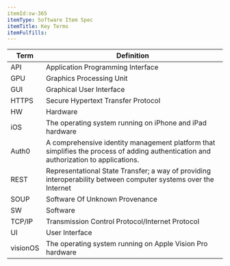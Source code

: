```yaml
---
itemId:sw-365
itemType: Software Item Spec
itemTitle: Key Terms
itemFulfills: 
---
```

| Term   | Definition |
|--------|------------|
| API    | Application Programming Interface |
| GPU    | Graphics Processing Unit |
| GUI    | Graphical User Interface |
| HTTPS  | Secure Hypertext Transfer Protocol |
| HW     | Hardware |
| iOS    | The operating system running on iPhone and iPad hardware |
| Auth0  | A comprehensive identity management platform that simplifies the process of adding authentication and authorization to applications. |
| REST   | Representational State Transfer; a way of providing interoperability between computer systems over the Internet |
| SOUP   | Software Of Unknown Provenance |
| SW     | Software | 
| TCP/IP | Transmission Control Protocol/Internet Protocol |
| UI     | User Interface |
| visionOS | The operating system running on Apple Vision Pro hardware |